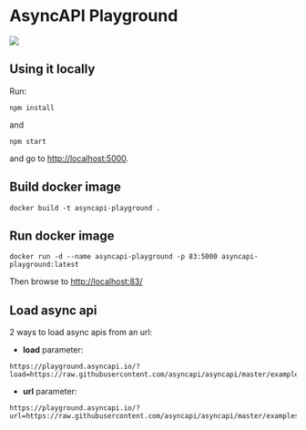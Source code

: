 # AsyncAPI Playground

![](screenshot.png)

## Using it locally

Run:

```
npm install
```

and

```
npm start
```

and go to [http://localhost:5000]().

## Build docker image

```
docker build -t asyncapi-playground .
```

## Run docker image

```
docker run -d --name asyncapi-playground -p 83:5000 asyncapi-playground:latest
```

Then browse to [http://localhost:83/]()

## Load async api

2 ways to load async apis from an url: 

- **load** parameter:

```
https://playground.asyncapi.io/?load=https://raw.githubusercontent.com/asyncapi/asyncapi/master/examples/2.0.0/simple.yml
```

- **url** parameter:
```
https://playground.asyncapi.io/?url=https://raw.githubusercontent.com/asyncapi/asyncapi/master/examples/2.0.0/simple.yml
```

